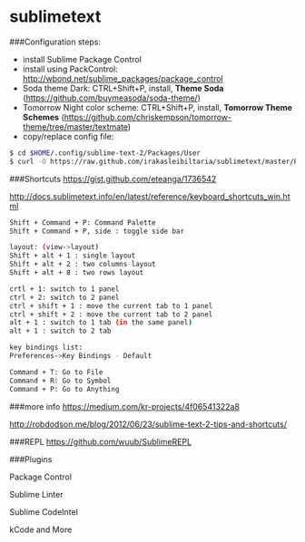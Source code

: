 sublimetext
===========

###Configuration steps:
* install Sublime Package Control
* install using PackControl: http://wbond.net/sublime_packages/package_control
 * Soda theme Dark: CTRL+Shift+P, install, **Theme Soda** (https://github.com/buymeasoda/soda-theme/)
 * Tomorrow Night color scheme: CTRL+Shift+P, install, **Tomorrow Theme Schemes** (https://github.com/chriskempson/tomorrow-theme/tree/master/textmate)
 * copy/replace config file: 
 
```bash
$ cd $HOME/.config/sublime-text-2/Packages/User
$ curl -O https://raw.github.com/irakasleibiltaria/sublimetext/master/Preferences.sublime-settings
```

###Shortcuts
https://gist.github.com/eteanga/1736542

http://docs.sublimetext.info/en/latest/reference/keyboard_shortcuts_win.html
```bash
Shift + Command + P: Command Palette
Shift + Command + P, side : toggle side bar

layout: (view->layout)
Shift + alt + 1 : single layout
Shift + alt + 2 : two columns layout
Shift + alt + 8 : two rows layout

crtl + 1: switch to 1 panel 
ctrl + 2: switch to 2 panel
ctrl + shift + 1 : move the current tab to 1 panel
ctrl + shift + 2 : move the current tab to 2 panel
alt + 1 : switch to 1 tab (in the same panel)
alt + 1 : switch to 2 tab

key bindings list:
Preferences->Key Bindings - Default

Command + T: Go to File
Command + R: Go to Symbol
Command + P: Go to Anything
```

###more info
https://medium.com/kr-projects/4f06541322a8

http://robdodson.me/blog/2012/06/23/sublime-text-2-tips-and-shortcuts/

###REPL
https://github.com/wuub/SublimeREPL


###Plugins

Package Control

Sublime Linter

Sublime CodeIntel

kCode and More
